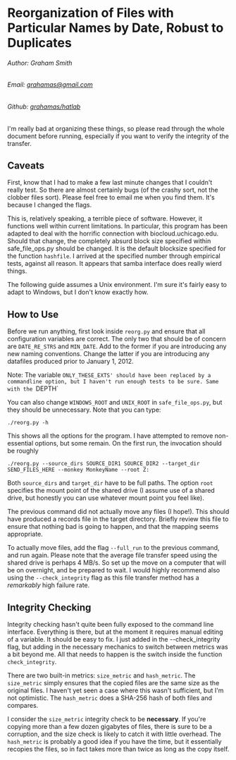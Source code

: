 # Reorganization of Files with Particular Names by Date, Robust to Duplicates
###### Author: Graham Smith
###### Email: grahamas@gmail.com
###### Github: [grahamas/hatlab]

I'm really bad at organizing these things, so please read through the whole document before running, especially if you want to verify the integrity of the transfer.

## Caveats

First, know that I had to make a few last minute changes that I couldn't really test. So there are almost certainly bugs (of the crashy sort, not the clobber files sort). Please feel free to email me when you find them. It's because I changed the flags.

This is, relatively speaking, a terrible piece of software. However, it functions well within current limitations. In particular, this program has been adapted to deal with the horrific connection with biocloud.uchicago.edu. Should that change, the completely absurd block size specified within safe_file_ops.py should be changed. It is the default blocksize specified for the function `hashfile`. I arrived at the specified number through empirical tests, against all reason. It appears that samba interface does really wierd things.  

The following guide assumes a Unix environment. I'm sure it's fairly easy to adapt to Windows, but I don't know exactly how.

## How to Use 

Before we run anything, first look inside `reorg.py` and ensure that all configuration variables are correct. The only two that should be of concern are `DATE_RE_STRS` and `MIN_DATE`. Add to the former if you are introducing any new naming conventions. Change the latter if you are introducing any datafiles produced prior to January 1, 2012. 

Note: The variable `ONLY_THESE_EXTS' should have been replaced by a commandline option, but I haven't run enough tests to be sure. Same with the `DEPTH` 

You can also change `WINDOWS_ROOT` and `UNIX_ROOT` in `safe_file_ops.py`, but they should be unnecessary. 
Note that you can type:

```./reorg.py -h```

This shows all the options for the program. I have attempted to remove non-essential options, but some remain. On the first run, the invocation should be roughly

```./reorg.py --source_dirs SOURCE_DIR1 SOURCE_DIR2 --target_dir SEND_FILES_HERE --monkey MonkeyName --root Z:```

Both `source_dirs` and `target_dir` have to be full paths. The option `root` specifies the mount point of the shared drive (I assume use of a shared drive, but honestly you can use whatever mount point you feel like). 

The previous command did not actually move any files (I hope!). This should have produced a records file in the target directory. Briefly review this file to ensure that nothing bad is going to happen, and that the mapping seems appropriate. 

To actually move files, add the flag `--full_run` to the previous command, and run again. Please note that the average file transfer speed using the shared drive is perhaps 4 MB/s. So set up the move on a computer that will be on overnight, and be prepared to wait. I would highly recommend also using the `--check_integrity` flag as this file transfer method has a *remarkably* high failure rate.

## Integrity Checking

Integrity checking hasn't quite been fully exposed to the command line interface. Everything is there, but at the moment it requires manual editing of a variable. It should be easy to fix. I just added in the --check_integrity flag, but adding in the necessary mechanics to switch between metrics was a bit beyond me. All that needs to happen is the switch inside the function `check_integrity`.

There are two built-in metrics: `size_metric` and `hash_metric`. The `size_metric` simply ensures that the copied files are the same size as the original files. I haven't yet seen a case where this wasn't sufficient, but I'm not optimistic. The `hash_metric` does a SHA-256 hash of both files and compares. 

I consider the `size_metric` integrity check to be **necessary**. If you're copying more than a few dozen gigabytes of files, there is sure to be a corruption, and the size check is likely to catch it with little overhead. The `hash_metric` is probably a good idea if you have the time, but it essentially recopies the files, so in fact takes more than twice as long as the copy itself.


[//]: # (These are reference links used in the body of this note and get stripped out when the markdown processor does it's job. There is no need to format nicely because it shouldn't be seen. Thanks SO - http://stackoverflow.com/questions/4823468/store-comments-in-markdown-syntax)

   [grahamas/hatlab]: <https://github.com/grahamas/hatlab>
   [midway]: <https://rcc.uchicago.edu/docs/using-midway/index.html>



